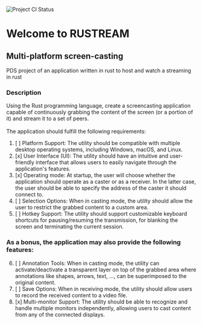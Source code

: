 ![Project CI Status](https://github.com/CodeClimberNT/multi-platform-screen-casting/actions/workflows/rust.yml/badge.svg?branch=main)
# Welcome to RUSTREAM

## Multi-platform screen-casting
PDS project of an application written in rust to host and watch a streaming in rust

### Description
Using the Rust programming language, create a screencasting application capable of continuously
grabbing the content of the screen (or a portion of it) and stream it to a set of peers.<br><br>
The application should fulfill the following requirements:
1. [ ] Platform Support: The utility should be compatible with multiple desktop operating systems,
including Windows, macOS, and Linux.
2. [x] User Interface (UI): The utility should have an intuitive and user-friendly interface that allows
users to easily navigate through the application's features.
3. [x] Operating mode: At startup, the user will choose whether the application should operate as a
caster or as a receiver. In the latter case, the user should be able to specify the address of the
caster it should connect to.
4. [ ] Selection Options: When in casting mode, the utility should allow the user to restrict the
grabbed content to a custom area.
5. [ ] Hotkey Support: The utility should support customizable keyboard shortcuts for
pausing/resuming the transmission, for blanking the screen and terminating the current session.


### As a bonus, the application may also provide the following features:

6. [ ] Annotation Tools: When in casting mode, the utility can activate/deactivate a transparent
layer on top of the grabbed area where annotations like shapes, arrows, text, …, can be
superimposed to the original content.
7. [ ] Save Options: When in receiving mode, the utility should allow users to record the received
content to a video file.
8. [x] Multi-monitor Support: The utility should be able to recognize and handle
multiple monitors independently, allowing users to cast content from any of the connected
displays. 
